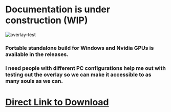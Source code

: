 # Documentation is under construction (WIP)
![overlay-test](https://github.com/user-attachments/assets/dd779660-1255-4bef-94bf-c7082f068f50)
### Portable standalone build for Windows and Nvidia GPUs is available in the releases.
### I need people with different PC configurations help me out with testing out the overlay so we can make it accessible to as many souls as we can.
# [Direct Link to Download](https://github.com/Vinventive/HEARING-AID-VR/releases/download/v0.0.1-alpha/Hearing-AID-VR-Package-Installer.7z)

